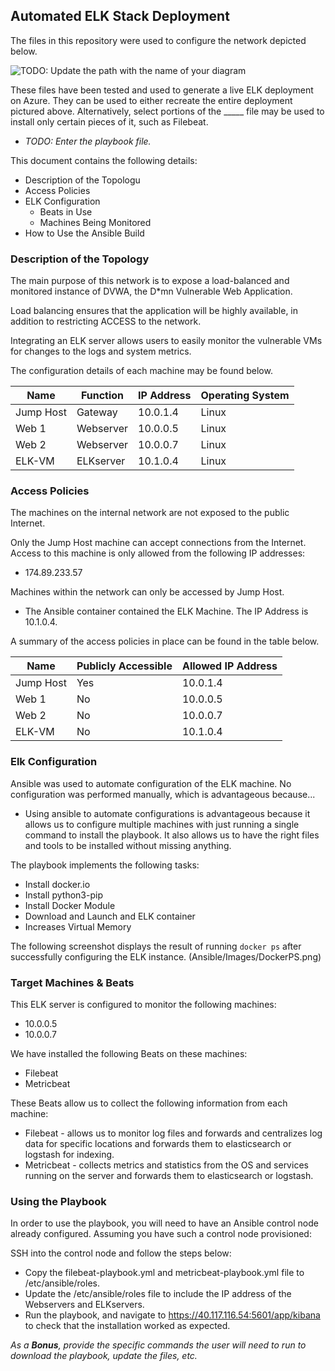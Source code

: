 ## Automated ELK Stack Deployment

The files in this repository were used to configure the network depicted below.

![TODO: Update the path with the name of your diagram](Images/diagram_filename.png)

These files have been tested and used to generate a live ELK deployment on Azure. They can be used to either recreate the entire deployment pictured above. Alternatively, select portions of the _____ file may be used to install only certain pieces of it, such as Filebeat.

  - _TODO: Enter the playbook file._

This document contains the following details:
- Description of the Topologu
- Access Policies
- ELK Configuration
  - Beats in Use
  - Machines Being Monitored
- How to Use the Ansible Build


### Description of the Topology

The main purpose of this network is to expose a load-balanced and monitored instance of DVWA, the D*mn Vulnerable Web Application.

Load balancing ensures that the application will be highly available, in addition to restricting ACCESS to the network.

Integrating an ELK server allows users to easily monitor the vulnerable VMs for changes to the logs and system metrics.


The configuration details of each machine may be found below.

| Name      	| Function  	| IP Address 	| Operating System  	|
|-----------	|-----------	|------------	|-------------------	|
| Jump Host 	| Gateway   	| 10.0.1.4   	| Linux             	|
| Web 1     	| Webserver 	| 10.0.0.5   	| Linux             	|
| Web 2     	| Webserver 	| 10.0.0.7   	| Linux             	|
| ELK-VM     	| ELKserver 	| 10.1.0.4   	| Linux             	|

### Access Policies

The machines on the internal network are not exposed to the public Internet. 

Only the Jump Host machine can accept connections from the Internet. Access to this machine is only allowed from the following IP addresses:
- 174.89.233.57

Machines within the network can only be accessed by Jump Host.
- The Ansible container contained the ELK Machine. The IP Address is 10.1.0.4.

A summary of the access policies in place can be found in the table below.

| Name      	| Publicly Accessible 	| Allowed IP Address 	|
|-----------	|---------------------	|--------------------	|
| Jump Host 	| Yes                 	| 10.0.1.4           	|
| Web 1     	| No                  	| 10.0.0.5           	|
| Web 2     	| No                  	| 10.0.0.7           	|
| ELK-VM    	| No                  	| 10.1.0.4           	|

### Elk Configuration

Ansible was used to automate configuration of the ELK machine. No configuration was performed manually, which is advantageous because...
- Using ansible to automate configurations is advantageous because it allows us to configure multiple machines with just running a single command to install the playbook. It also allows us to have the right files and tools to be installed without missing anything.

The playbook implements the following tasks:
- Install docker.io
- Install python3-pip
- Install Docker Module
- Download and Launch and ELK container
- Increases Virtual Memory

The following screenshot displays the result of running `docker ps` after successfully configuring the ELK instance.
(Ansible/Images/DockerPS.png)

### Target Machines & Beats
This ELK server is configured to monitor the following machines:
- 10.0.0.5
- 10.0.0.7

We have installed the following Beats on these machines:
- Filebeat
- Metricbeat

These Beats allow us to collect the following information from each machine:
- Filebeat - allows us to monitor log files and forwards and centralizes log data for specific locations and forwards them to elasticsearch or logstash for indexing.  
- Metricbeat - collects metrics and statistics from the OS and services running on the server and forwards them to elasticsearch or logstash.


### Using the Playbook
In order to use the playbook, you will need to have an Ansible control node already configured. Assuming you have such a control node provisioned: 

SSH into the control node and follow the steps below:
- Copy the filebeat-playbook.yml and metricbeat-playbook.yml file to /etc/ansible/roles.
- Update the /etc/ansible/roles file to include the IP address of the Webservers and ELKservers.
- Run the playbook, and navigate to https://40.117.116.54:5601/app/kibana to check that the installation worked as expected.


_As a **Bonus**, provide the specific commands the user will need to run to download the playbook, update the files, etc._

